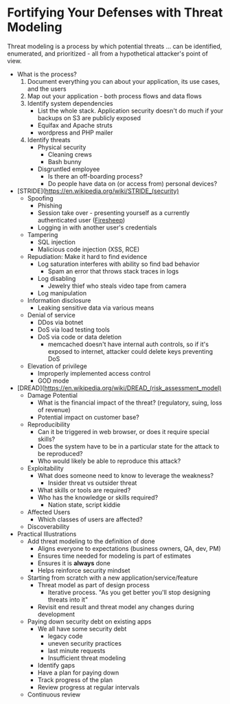 # Fortifying Your Defenses with Threat Modeling

Threat modeling is a process by which potential threats ... can be identified, enumerated, and prioritized - all from a hypothetical attacker's point of view.

* What is the process?
    1. Document everything you can about your application, its use cases, and the users
    2. Map out your application - both process flows and data flows
    3. Identify system dependencies
        * List the whole stack. Application security doesn't do much if your backups on S3 are publicly exposed
        * Equifax and Apache struts
        * wordpress and PHP mailer
    4. Identify threats
        * Physical security
            * Cleaning crews
            * Bash bunny
        * Disgruntled employee
            * Is there an off-boarding process?
            * Do people have data on (or access from) personal devices?
* [STRIDE](https://en.wikipedia.org/wiki/STRIDE_(security)
    * Spoofing
        * Phishing
        * Session take over - presenting yourself as a currently authenticated user ([Firesheep](https://en.wikipedia.org/wiki/Firesheep))
        * Logging in with another user's credentials
    * Tampering
        * SQL injection
        * Malicious code injection (XSS, RCE)
    * Repudiation: Make it hard to find evidence 
        * Log saturation interferes with ability so find bad behavior
            * Spam an error that throws stack traces in logs
        * Log disabling
            * Jewelry thief who steals video tape from camera 
        * Log manipulation
    * Information disclosure
        * Leaking sensitive data via various means
    * Denial of service
        * DDos via botnet
        * DoS via load testing tools
        * DoS via code or data deletion
            * memcached doesn't have internal auth controls, so if it's exposed to internet, attacker could delete keys preventing DoS
    * Elevation of privilege
        * Improperly implemented access control
        * GOD mode
* [DREAD](https://en.wikipedia.org/wiki/DREAD_(risk_assessment_model)
    * Damage Potential
        * What is the financial impact of the threat? (regulatory, suing, loss of revenue)
        * Potential impact on customer base?
    * Reproducibility
        * Can it be triggered in web browser, or does it require special skills?
        * Does the system have to be in a particular state for the attack to be reproduced?
        * Who would likely be able to reproduce this attack?
    * Exploitability
        * What does someone need to know to leverage the weakness?
            * Insider threat vs outsider threat
        * What skills or tools are required?
        * Who has the knowledge or skills required?
            * Nation state, script kiddie
    * Affected Users
        * Which classes of users are affected?
    * Discoverability
* Practical Illustrations
    * Add threat modeling to the definition of done
        * Aligns everyone to expectations (business owners, QA, dev, PM)
        * Ensures time needed for modeling is part of estimates
        * Ensures it is **always** done
        * Helps reinforce security mindset
    * Starting from scratch with a new application/service/feature
        * Threat model as part of design process
            * Iterative process. "As you get better you'll stop designing threats into it"
        * Revisit end result and threat model any changes during development 
    * Paying down security debt on existing apps
        * We all have some security debt
            * legacy code
            * uneven security practices
            * last minute requests
            * Insufficient threat modeling
        * Identify gaps
        * Have a plan for paying down
        * Track progress of the plan
        * Review progress at regular intervals
    * Continuous review
        